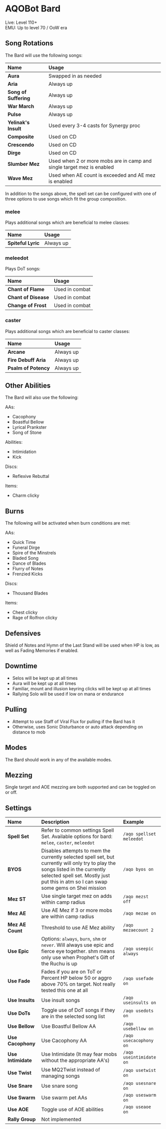# AQOBot Bard

Live: Level 110+  
EMU: Up to level 70 / OoW era

## Song Rotations

The Bard will use the following songs:

| **Name** | **Usage** |
| :--- | :--- |
| **Aura** | Swapped in as needed |
| **Aria** | Always up |
| **Song of Suffering** | Always up |
| **War March** | Always up |
| **Pulse** | Always up |
| **Yelinak's Insult** | Used every 3-4 casts for Synergy proc |
| **Composite** | Used on CD |
| **Crescendo** | Used on CD |
| **Dirge** | Used on CD |
| **Slumber Mez** | Used when 2 or more mobs are in camp and single target mez is enabled |
| **Wave Mez** | Used when AE count is exceeded and AE mez is enabled |

In addition to the songs above, the spell set can be configured with one of three options to use songs which fit the group composition.  

### melee

Plays additional songs which are beneficial to melee classes:  

| **Name** | **Usage** |
| :--- | :--- |
| **Spiteful Lyric** | Always up |

### meleedot 

Plays DoT songs:  

| **Name** | **Usage** |
| :--- | :--- |
| **Chant of Flame** | Used in combat |
| **Chant of Disease** | Used in combat |
| **Change of Frost** | Used in combat |
  
### caster

Plays additional songs which are beneficial to caster classes:  

| **Name** | **Usage** |
| :--- | :--- |
| **Arcane** | Always up |
| **Fire Debuff Aria** | Always up |
| **Psalm of Potency** | Always up | 

## Other Abilities

The Bard will also use the following:  

AAs:  

* Cacophony  
* Boastful Bellow  
* Lyrical Prankster  
* Song of Stone  

Abilities:  

* Intimidation  
* Kick  

Discs:  

* Reflexive Rebuttal  

Items:  

* Charm clicky  

## Burns

The following will be activated when burn conditions are met:

AAs:  

* Quick Time  
* Funeral Dirge
* Spire of the Minstrels
* Bladed Song
* Dance of Blades
* Flurry of Notes
* Frenzied Kicks  

Discs:  

* Thousand Blades  

Items:  

* Chest clicky
* Rage of Rolfron clicky

## Defensives

Shield of Notes and Hymn of the Last Stand will be used when HP is low, as well as Fading Memories if enabled.  

## Downtime

* Selos will be kept up at all times  
* Aura will be kept up at all times  
* Familiar, mount and illusion keyring clicks will be kept up at all times  
* Rallying Solo will be used if low on mana or endurance  

## Pulling

* Attempt to use Staff of Viral Flux for pulling if the Bard has it  
* Otherwise, uses Sonic Disturbance or auto attack depending on distance to mob  

## Modes

The Bard should work in any of the available modes.

## Mezzing

Single target and AOE mezzing are both supported and can be toggled on or off. 

## Settings

| **Name** | **Description** | **Example** |
| :-- | :----- | :--- |
| **Spell Set** | Refer to common settings Spell Set. Available options for bard: `melee`, `caster`, `meleedot` | `/aqo spellset meleedot` |
| **BYOS** | Disables attempts to mem the currently selected spell set, but currently will only try to play the songs listed in the currently selected spell set. Mostly just put this in atm so I can swap some gems on Shei mission | `/aqo byos on` |
| **Mez ST** | Use single target mez on adds within camp radius | `/aqo mezst off` |
| **Mez AE** | Use AE Mez if 3 or more mobs are within camp radius | `/aqo mezae on` |
| **Mez AE Count** | Threshold to use AE Mez ability | `/aqo mezaecount 2` |
| **Use Epic** | Options: `always`, `burn`, `shm` or `never`. Will always use epic and fierce eye together. shm means only use when Prophet's Gift of the Ruchu is up | `/aqo useepic always` |
| **Use Fade** | Fades if you are on ToT or Percent HP below 50 or aggro above 70% on target. Not really tested this one at all | `/aqo usefade on` |
| **Use Insults** | Use insult songs | `/aqo useinsults on` |
| **Use DoTs** | Toggle use of DoT songs if they are in the selected song list | `/aqo usedots on` |
| **Use Bellow** | Use Boastful Bellow AA | `/aqo usebellow on` |
| **Use Cacophony** | Use Cacophony AA | `/aqo usecacophony on` |
| **Use Intimidate** | Use Intimidate (It may fear mobs without the appropriate AA's) | `/aqo useintimidate on` |
| **Use Twist** | Use MQ2Twist instead of managing songs | `/aqo usetwist on` |
| **Use Snare** | Use snare song | `/aqo usesnare on` |
| **Use Swarm** | Use swarm pet AAs | `/aqo useswarm on` |
| **Use AOE** | Toggle use of AOE abilities | `/aqo useaoe on` |
| **Rally Group** | Not implemented | |
